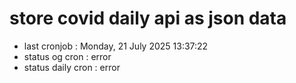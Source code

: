 # store covid daily api as json data

- last cronjob : Monday, 21 July 2025 13:37:22
- status og cron : error
- status daily cron : error
      
      